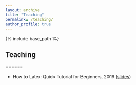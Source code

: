```yaml
---
layout: archive
title: "Teaching"
permalink: /teaching/
author_profile: true
---
```


{% include base_path %}

## Teaching

======
* How to Latex: Quick Tutorial for Beginners, 2019 ([slides](https://github.com/JorgeAngel/jorgeangel.github.io/tree/master/_teaching/How_to_LaTeX_noAffiliation.pdf))
